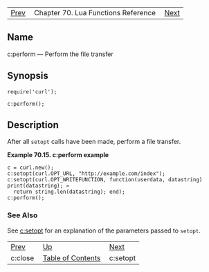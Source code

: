 |     |     |     |
| --- | --- | --- |
| [Prev](lua.ref.curl.c_close)  | Chapter 70. Lua Functions Reference |  [Next](lua.ref.curl.c_setopt) |

<a name="lua.ref.curl.c_perform"></a>
## Name

c:perform — Perform the file transfer

<a name="idp15417824"></a>
## Synopsis

`require('curl');`

`c:perform();`

<a name="idp15420784"></a>
## Description

After all `setopt` calls have been made, perform a file transfer.

<a name="lua.ref.curl.c_perform.example"></a>

**Example 70.15. c:perform example**

```
c = curl.new();
c:setopt(curl.OPT_URL, "http://example.com/index");
c:setopt(curl.OPT_WRITEFUNCTION, function(userdata, datastring) print(datastring); »
  return string.len(datastring); end);
c:perform();
```

<a name="idp15425232"></a>
### See Also

See [c:setopt](lua.ref.curl.c_setopt "c:setopt") for an explanation of the parameters passed to `setopt`.

|     |     |     |
| --- | --- | --- |
| [Prev](lua.ref.curl.c_close)  | [Up](lua.function.details) |  [Next](lua.ref.curl.c_setopt) |
| c:close  | [Table of Contents](index) |  c:setopt |

